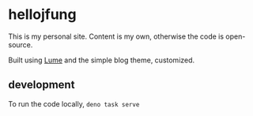 # hellojfung

This is my personal site. Content is my own, otherwise the code is open-source.

Built using [Lume](https://lume.land) and the simple blog theme, customized.

## development

To run the code locally, `deno task serve`